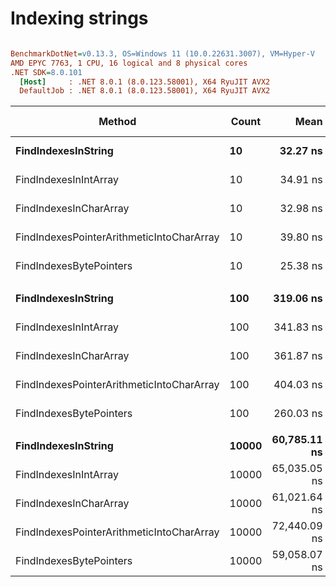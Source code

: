 # Indexing strings


``` ini

BenchmarkDotNet=v0.13.3, OS=Windows 11 (10.0.22631.3007), VM=Hyper-V
AMD EPYC 7763, 1 CPU, 16 logical and 8 physical cores
.NET SDK=8.0.101
  [Host]     : .NET 8.0.1 (8.0.123.58001), X64 RyuJIT AVX2
  DefaultJob : .NET 8.0.1 (8.0.123.58001), X64 RyuJIT AVX2


```
|                                    Method | Count |         Mean |      Error |     StdDev | Ratio | RatioSD | Allocated | Alloc Ratio |
|------------------------------------------ |------ |-------------:|-----------:|-----------:|------:|--------:|----------:|------------:|
|                       **FindIndexesInString** |    **10** |     **32.27 ns** |   **0.211 ns** |   **0.197 ns** |  **1.00** |    **0.00** |         **-** |          **NA** |
|                     FindIndexesInIntArray |    10 |     34.91 ns |   0.729 ns |   1.717 ns |  1.08 |    0.06 |         - |          NA |
|                    FindIndexesInCharArray |    10 |     32.98 ns |   0.646 ns |   0.604 ns |  1.02 |    0.02 |         - |          NA |
| FindIndexesPointerArithmeticIntoCharArray |    10 |     39.80 ns |   0.193 ns |   0.171 ns |  1.23 |    0.01 |         - |          NA |
|                   FindIndexesBytePointers |    10 |     25.38 ns |   0.122 ns |   0.108 ns |  0.79 |    0.00 |         - |          NA |
|                                           |       |              |            |            |       |         |           |             |
|                       **FindIndexesInString** |   **100** |    **319.06 ns** |   **2.241 ns** |   **2.096 ns** |  **1.00** |    **0.00** |         **-** |          **NA** |
|                     FindIndexesInIntArray |   100 |    341.83 ns |   3.207 ns |   2.843 ns |  1.07 |    0.01 |         - |          NA |
|                    FindIndexesInCharArray |   100 |    361.87 ns |   4.281 ns |   3.795 ns |  1.13 |    0.02 |         - |          NA |
| FindIndexesPointerArithmeticIntoCharArray |   100 |    404.03 ns |   1.444 ns |   1.280 ns |  1.27 |    0.01 |         - |          NA |
|                   FindIndexesBytePointers |   100 |    260.03 ns |   2.336 ns |   2.185 ns |  0.82 |    0.01 |         - |          NA |
|                                           |       |              |            |            |       |         |           |             |
|                       **FindIndexesInString** | **10000** | **60,785.11 ns** | **597.890 ns** | **559.267 ns** |  **1.00** |    **0.00** |         **-** |          **NA** |
|                     FindIndexesInIntArray | 10000 | 65,035.05 ns | 269.062 ns | 224.679 ns |  1.07 |    0.01 |         - |          NA |
|                    FindIndexesInCharArray | 10000 | 61,021.64 ns | 274.325 ns | 229.074 ns |  1.00 |    0.01 |         - |          NA |
| FindIndexesPointerArithmeticIntoCharArray | 10000 | 72,440.09 ns | 818.820 ns | 765.925 ns |  1.19 |    0.01 |         - |          NA |
|                   FindIndexesBytePointers | 10000 | 59,058.07 ns | 219.220 ns | 205.059 ns |  0.97 |    0.01 |         - |          NA |
